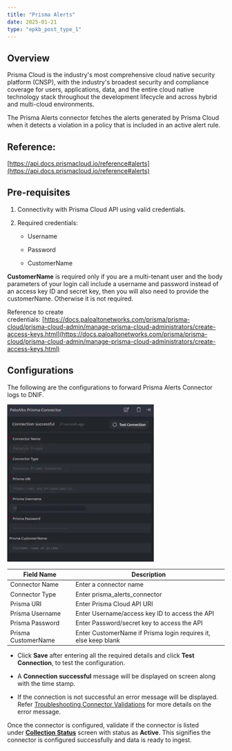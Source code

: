 ```yaml
---
title: "Prisma Alerts"
date: 2025-01-21
type: "epkb_post_type_1"
---
```


## **Overview**

Prisma Cloud is the industry's most comprehensive cloud native security platform (CNSP), with the industry's broadest security and compliance coverage for users, applications, data, and the entire cloud native technology stack throughout the development lifecycle and across hybrid and multi-cloud environments.

The Prisma Alerts connector fetches the alerts generated by Prisma Cloud when it detects a violation in a policy that is included in an active alert rule.

## **Reference:**  
[https://api.docs.prismacloud.io/reference#alerts](https://api.docs.prismacloud.io/reference#alerts)

## **Pre-requisites**

1. Connectivity with Prisma Cloud API using valid credentials.

3. Required credentials:
    - Username
    
    - Password
    
    - CustomerName

 **CustomerName** is required only if you are a multi-tenant user and the body parameters of your login call include a username and password instead of an access key ID and secret key, then you will also need to provide the customerName. Otherwise it is not required.

Reference to create credentials: [https://docs.paloaltonetworks.com/prisma/prisma-cloud/prisma-cloud-admin/manage-prisma-cloud-administrators/create-access-keys.html](https://docs.paloaltonetworks.com/prisma/prisma-cloud/prisma-cloud-admin/manage-prisma-cloud-administrators/create-access-keys.html)

## **Configurations**

The following are the configurations to forward Prisma Alerts Connector logs to DNIF.‌

![image 1-Nov-16-2023-09-25-04-6418-AM](./images-Prisma%20Alerts/Prisma-Alerts-1.webp)

| **Field Name** | **Description** |
| --- | --- |
| Connector Name | Enter a connector name |
| Connector Type | Enter prisma\_alerts\_connector |
| Prisma URI | Enter Prisma Cloud API URI |
| Prisma Username | Enter Username/access key ID to access the API |
| Prisma Password | Enter Password/secret key to access the API |
| Prisma CustomerName | Enter CustomerName if Prisma login requires it, else keep blank |

- Click **Save** after entering all the required details and click **Test Connection**, to test the configuration.

- A **Connection successful** message will be displayed on screen along with the time stamp.

- If the connection is not successful an error message will be displayed. Refer [Troubleshooting Connector Validations](https://dnif.it/kb/troubleshooting-and-debugging/troubleshooting-connector-validations/) for more details on the error message.

Once the connector is configured, validate if the connector is listed under **[Collection Status](https://dnif.it/kb/operations/collection-status/)** screen with status as **Active**. This signifies the connector is configured successfully and data is ready to ingest.
